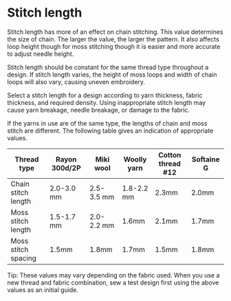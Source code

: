 # Stitch length

Stitch length has more of an effect on chain stitching. This value determines the size of chain. The larger the value, the larger the pattern. It also affects loop height though for moss stitching though it is easier and more accurate to adjust needle height.

Stitch length should be constant for the same thread type throughout a design. If stitch length varies, the height of moss loops and width of chain loops will also vary, causing uneven embroidery.

Select a stitch length for a design according to yarn thickness, fabric thickness, and required density. Using inappropriate stitch length may cause yarn breakage, needle breakage, or damage to the fabric.

If the yarns in use are of the same type, the lengths of chain and moss stitch are different. The following table gives an indication of appropriate values.

| Thread type         | Rayon 300d/2P | Miki wool  | Woolly yarn | Cotton thread #12 | Softaine G |
| ------------------- | ------------- | ---------- | ----------- | ----------------- | ---------- |
| Chain stitch length | 2.0-3.0 mm    | 2.5-3.5 mm | 1.8-2.2 mm  | 2.3mm             | 2.0mm      |
| Moss stitch length  | 1.5-1.7 mm    | 2.0-2.2 mm | 1.6mm       | 2.1mm             | 1.7mm      |
| Moss stitch spacing | 1.5mm         | 1.8mm      | 1.7mm       | 1.5mm             | 1.8mm      |

Tip: These values may vary depending on the fabric used. When you use a new thread and fabric combination, sew a test design first using the above values as an initial guide.
